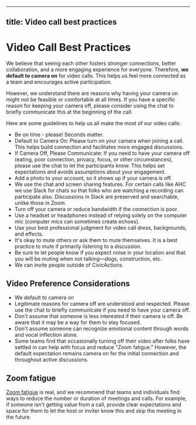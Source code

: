 ______________________________________________________________________

## title: Video call best practices

# Video Call Best Practices

We believe that seeing each other fosters stronger connections, better collaboration, and a more engaging experience for everyone. Therefore, **we default to camera on** for video calls. This helps us feel more connected as a team and encourages active participation.

However, we understand there are reasons why having your camera on might not be feasible or comfortable at all times. If you have a specific reason for keeping your camera off, please consider using the chat to briefly communicate this at the beginning of the call.

Here are some guidelines to help us all make the most of our video calls:

- Be on time - please! Seconds matter.
- Default to Camera On: Please turn on your camera when joining a call. This helps build connection and facilitates more engaged discussions.
- If Camera Off, Please Communicate: If you need to have your camera off (eating, poor connection, privacy, focus, or other circumstances), please use the chat to let the participants know. This helps set expectations and avoids assumptions about your engagement.
- Add a photo to your account, so it shows up if your camera is off.
- We use the chat and screen sharing features. For certain calls like AHC we use Slack for chats so that folks who are watching a recording can participate also. Discussions in Slack are preserved and searchable, unlike those in Zoom.
- Turn off your camera or reduce bandwidth if the connection is poor.
- Use a headset or headphones instead of relying solely on the computer mic (computer mics can sometimes create echoes).
- Use your best professional judgment for video call dress, backgrounds, and effects.
- It's okay to mute others or ask them to mute themselves. It is a best practice to mute if primarily listening to a discussion.
- Be sure to let people know if you expect noise in your location and that you will be muting when not talking—dogs, construction, etc.
- We can invite people outside of CivicActions.

## Video Preference Considerations

- We default to camera on
- Legitimate reasons for camera off are understood and respected. Please use the chat to briefly communicate if you need to have your camera off.
- Don't assume that someone is less interested if their camera is off. Be aware that it may be a way for them to stay focused.
- Don't assume someone can recognize emotional content through words and vocal inflection alone.
- Some teams find that occasionally turning off their video after folks have settled in can help with focus and reduce "Zoom fatigue." However, the default expectation remains camera on for the initial connection and throughout active discussions.

## Zoom fatigue

[Zoom fatigue](https://en.wikipedia.org/wiki/Zoom_fatigue) is real, and we recommend that teams and individuals find ways to reduce the number or duration of meetings and calls. For example, if someone isn't getting value from a call, provide clear expectations and space for them to let the host or inviter know this and skip the meeting in the future.
